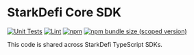 # StarkDefi Core SDK

[![Unit Tests](https://github.com/Starkdefi/core-sdk/workflows/Unit%20Tests/badge.svg)](https://github.com/Starkdefi/core-sdk/actions?query=workflow%3A%22Unit+Tests%22)
[![Lint](https://github.com/Starkdefi/core-sdk/workflows/Lint/badge.svg)](https://github.com/Starkdefi/core-sdk/actions?query=workflow%3ALint)
[![npm](https://img.shields.io/npm/v/@starkdefi/core-sdk)](https://unpkg.com/@Starkdefi/core-sdk/)
[![npm bundle size (scoped version)](https://img.shields.io/bundlephobia/minzip/@starkdefi/core-sdk/latest.svg)](https://bundlephobia.com/result?p=@starkdefi/sdk-core@latest)

This code is shared across StarkDefi TypeScript SDKs.
